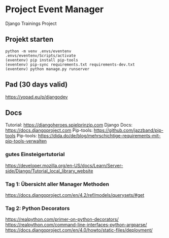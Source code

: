 # Project Event Manager
Django Trainings Project

## Projekt starten
    python -m venv .envs/eventenv
    .envs/eventenv/Scripts/activate
    (eventenv) pip install pip-tools
    (eventenv) pip-sync requirements.txt requirements-dev.txt
    (eventenv) python manage.py runserver

## Pad (30 days valid)
https://yopad.eu/p/djangodev

## Docs
Tutorial: https://djangoheroes.spielprinzip.com
Django Docs: https://docs.djangoproject.com
Pip-tools: https://github.com/jazzband/pip-tools
Pip-tools: https://dida.do/de/blog/mehrschichtige-requirements-mit-pip-tools-verwalten

### gutes Einsteigertutorial
https://developer.mozilla.org/en-US/docs/Learn/Server-side/Django/Tutorial_local_library_website

### Tag 1: Übersicht aller Manager Methoden
https://docs.djangoproject.com/en/4.2/ref/models/querysets/#get


### Tag 2: Python Decorators
https://realpython.com/primer-on-python-decorators/
https://realpython.com/command-line-interfaces-python-argparse/
https://docs.djangoproject.com/en/4.0/howto/static-files/deployment/